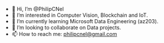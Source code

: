 - 👋 Hi, I’m @PhilipCNel
- 👀 I’m interested in Computer Vision, Blockchain and IoT.
- 🌱 I’m currently learning Microsoft Data Engineering (az203).
- 💞️ I’m looking to collaborate on Data projects.
- 📫 How to reach me: philipcnel@gmail.com

<!---
PhilipCNel/PhilipCNel is a ✨ special ✨ repository because its `README.md` (this file) appears on your GitHub profile.
You can click the Preview link to take a look at your changes.
--->
